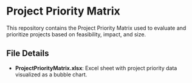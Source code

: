 # Project Priority Matrix

This repository contains the Project Priority Matrix used to evaluate and prioritize projects based on feasibility, impact, and size.

## File Details
- **ProjectPriorityMatrix.xlsx**: Excel sheet with project priority data visualized as a bubble chart.
